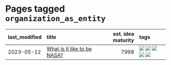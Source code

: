 # Pages tagged `organization_as_entity`

|last_modified|title|est. idea maturity|tags
|:---|:---|---:|:---|
|2023-05-12|[What is it like to be NASA?](../what_is_it_like_to_be_nasa.md)|7998|[![](https://img.shields.io/badge/tag-disunity_of_identity-d46ff4)](../tags/disunity_of_identity.md) [![](https://img.shields.io/badge/tag-organization_as_entity-faa2fc)](../tags/organization_as_entity.md) [![](https://img.shields.io/badge/tag-philosophy-1ee399)](../tags/philosophy.md) [![](https://img.shields.io/badge/tag-society_of_mind-49fd1a)](../tags/society_of_mind.md) [![](https://img.shields.io/badge/tag-theory_of_mind-6edb5)](../tags/theory_of_mind.md)|